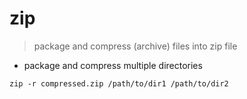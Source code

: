 # zip

> package and compress (archive) files into zip file

- package and compress multiple directories

`zip -r compressed.zip /path/to/dir1 /path/to/dir2`
